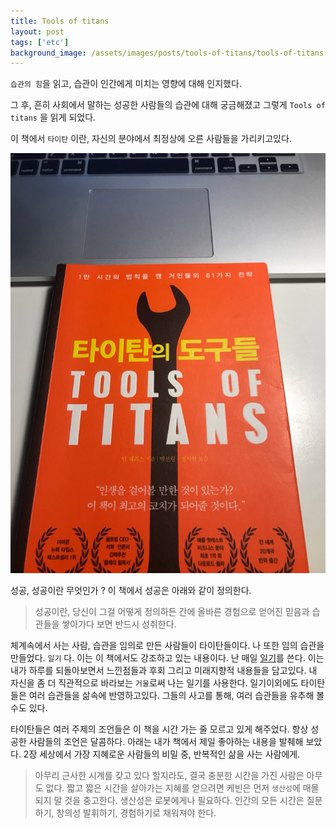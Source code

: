 ```yaml
---
title: Tools of titans
layout: post
tags: ['etc']
background_image: /assets/images/posts/tools-of-titans/tools-of-titans.jpeg
---
```


`습관의 힘`을 읽고, 습관이 인간에게 미치는 영향에 대해 인지했다.

그 후, 흔히 사회에서 말하는 성공한 사람들의 습관에 대해 궁금해졌고 그렇게 `Tools of titans` 을 읽게 되었다.

이 책에서 `타이탄` 이란, 자신의 분야에서 최정상에 오른 사람들을 가리키고있다.

![tools-of-titans](/assets/images/posts/tools-of-titans/tools-of-titans.jpeg)

성공, 성공이란 무엇인가 ?
이 책에서 성공은 아래와 같이 정의한다.

> 성공이란, 당신이 그걸 어떻게 정의하든 간에 올바른 경험으로 얻어진 믿음과 습관들을 쌓아가다 보면 반드시 성취한다.

체계속에서 사는 사람, 습관을 임의로 만든 사람들이 타이탄들이다.
나 또한 임의 습관을 만들었다. `일기` 다.
이는 이 책에서도 강조하고 있는 내용이다.
난 매일 [일기](https://blog.hax0r.info/2017-07-26/diary/)를 쓴다.
이는 내가 하루를 되돌아보면서 느낀점들과 후회 그리고 미래지향적 내용들을 담고있다.
내 자신을 좀 더 직관적으로 바라보는 `거울`로써 나는 일기를 사용한다.
일기이외에도 타이탄들은 여러 습관들을 삶속에 반영하고있다.
그들의 사고를 통해, 여러 습관들을 유추해 볼 수도 있다.

타이탄들은 여러 주제의 조언들은 이 책을 시간 가는 줄 모르고 있게 해주었다.
항상 성공한 사람들의 조언은 달콤하다.
아래는 내가 책에서 제일 좋아하는 내용을 발췌해 보았다.
2장 세상에서 가장 지혜로운 사람들의 비밀 중, 반복적인 삶을 사는 사람에게.

> 아무리 근사한 시계를 갖고 있다 할지라도, 결국 충분한 시간을 가진 사람은 아무도 없다.
> 짧고 짧은 시간을 살아가는 지혜를 얻으려면 케빈은 먼저 `생산성`에 매몰되지 말 것을 충고한다.
> 생산성은 로봇에게나 필요하다. 인간의 모든 시간은 질문하기, 창의성 발휘하기, 경험하기로 채워져야 한다.




